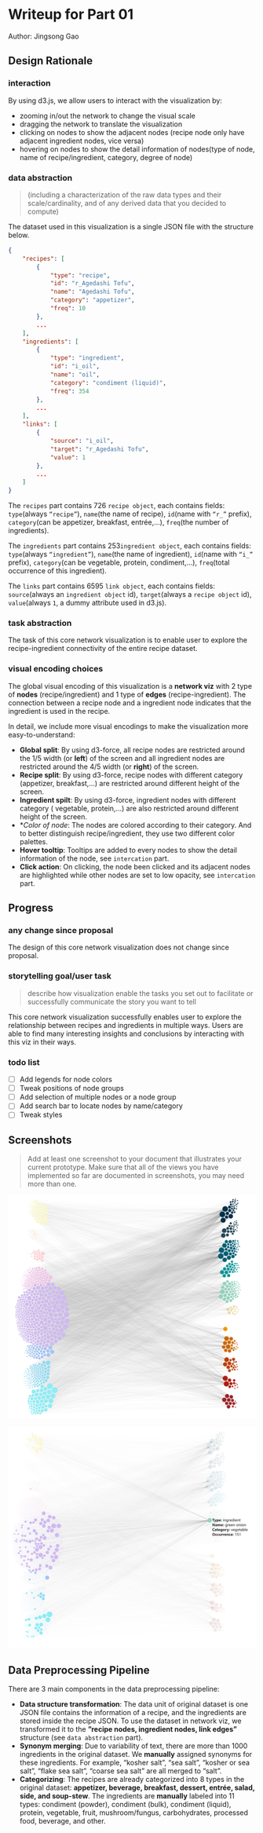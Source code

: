 # Writeup for Part 01

Author: Jingsong Gao

## Design Rationale

### interaction

By using d3.js, we allow users to interact with the visualization by:

- zooming in/out the network to change the visual scale
- dragging the network to translate the visualization
- clicking on nodes to show the adjacent nodes (recipe node only have adjacent ingredient nodes, vice versa)
- hovering on nodes to show the detail information of nodes(type of node, name of recipe/ingredient, category, degree of node)

### data abstraction

> (including a characterization of the raw data types and their scale/cardinality, and of any derived data that you decided to compute)

The dataset used in this visualization is a single JSON file with the structure below.

```json
{
    "recipes": [
        {
            "type": "recipe",
            "id": "r_Agedashi Tofu",
            "name": "Agedashi Tofu",
            "category": "appetizer",
            "freq": 10
        },
        ...
    ],
    "ingredients": [
        {
            "type": "ingredient",
            "id": "i_oil",
            "name": "oil",
            "category": "condiment (liquid)",
            "freq": 354
        },
        ...
    ],
    "links": [
        {
            "source": "i_oil",
            "target": "r_Agedashi Tofu",
            "value": 1
        },
        ...
    ]
}
```

The `recipes` part contains 726 `recipe object`, each contains fields: `type`(always `“recipe”`), `name`(the name of recipe), `id`(name with `“r_”` prefix), `category`(can be appetizer, breakfast, entrée,…), `freq`(the number of ingredients). 

The `ingredients` part contains 253`ingredient object`, each contains fields: `type`(always `“ingredient”`), `name`(the name of ingredient), `id`(name with `“i_”` prefix), `category`(can be vegetable, protein, condiment,…), `freq`(total occurrence of this ingredient).

The `links` part contains 6595 `link object`, each contains fields: `source`(always an `ingredient object` id), `target`(always a `recipe object` id), `value`(always `1`, a dummy attribute used in d3.js).

### task abstraction

The task of this core network visualization is to enable user to explore the recipe-ingredient connectivity of the entire recipe dataset. 

### visual encoding choices

The global visual encoding of this visualization is a **network viz** with 2 type of **nodes** (recipe/ingredient) and 1 type of **edges** (recipe-ingredient). The connection between a recipe node and a ingredient node indicates that the ingredient is used in the recipe.

In detail, we include more visual encodings to make the visualization more easy-to-understand:

- **Global split**: By using d3-force, all recipe nodes are restricted around the 1/5 width (or **left**) of the screen and all ingredient nodes are restricted around the 4/5 width (or **right**) of the screen. 
- **Recipe split**: By using d3-force, recipe nodes with different category (appetizer, breakfast,…) are restricted around different height of the screen.
- **Ingredient spilt**: By using d3-force, ingredient nodes with different category ( vegetable, protein,…) are also restricted around different height of the screen.
- **Color of node*: The nodes are colored according to their category. And to better distinguish recipe/ingredient, they use two different color palettes.
- **Hover tooltip**: Tooltips are added to every nodes to show the detail information of the node, see `intercation` part.
- **Click action**: On clicking, the node been clicked and its adjacent nodes are highlighted while other nodes are set to low opacity, see `intercation` part.

## Progress

### any change since proposal

The design of this core network visualization does not change since proposal.

### storytelling goal/user task

> describe how visualization enable the tasks you set out to facilitate or successfully communicate the story you want to tell

This core network visualization successfully enables user to explore the relationship between recipes and ingredients in multiple ways. Users are able to find many interesting insights and conclusions by interacting with this viz in their ways.

### todo list

- [ ] Add legends for node colors
- [ ] Tweak positions of node groups
- [ ] Add selection of multiple nodes or a node group
- [ ] Add search bar to locate nodes by name/category
- [ ] Tweak styles

## Screenshots

>  Add at least one screenshot to your document that illustrates your current prototype. Make sure that all of the views you have implemented so far are documented in screenshots, you may need more than one.

![Screenshot]([midpoint]01-screenshot.png)

![Screenshot on click]([midpoint]01-onclick.png)

## Data Preprocessing Pipeline

There are 3 main components in the data preprocessing pipeline:

- **Data structure transformation**: The data unit of original dataset is one JSON file contains the information of a recipe, and the ingredients are stored inside the recipe JSON. To use the dataset in network viz, we transformed it to the **”recipe nodes, ingredient nodes, link edges”** structure (see `data abstraction` part).
- **Synonym merging**: Due to variability of text, there are more than 1000 ingredients in the original dataset. We **manually** assigned synonyms for these ingredients. For example, “kosher salt”, “sea salt”, “kosher or sea salt”, “flake sea salt”, “coarse sea salt” are all merged to “salt”.
- **Categorizing**: The recipes are already categorized into 8 types in the original dataset: **appetizer, beverage, breakfast, dessert, entrée, salad, side, and soup-stew**. The ingredients are **manually** labeled into 11 types: condiment (powder), condiment (bulk), condiment (liquid), protein, vegetable, fruit, mushroom/fungus, carbohydrates, processed food, beverage, and other.

